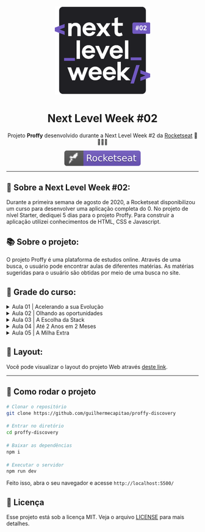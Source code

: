<h1 align="center">
    <img alt="NextLevelWeek" title="#NextLevelWeek" src="./.github/logo-git.svg" width="250px" />
</h1>
<h1 align="center">Next Level Week #02</h1>
<p align="center">Projeto <strong>Proffy</strong> desenvolvido durante a Next Level Week #2 da <a href="https://rocketseat.com.br">Rocketseat</a> 🚀👩🏽‍🚀</p>
<p align="center">
<a href="https://rocketseat.com.br">
    <img alt="badge rocketseat" align="center" src=".github/rocket.svg">
  </a>

---

## 🚀 Sobre a Next Level Week #02: 

Durante a primeira semana de agosto de 2020, a Rocketseat disponibilizou um curso para desenvolver uma aplicação completa do 0. No projeto de nível Starter, dediquei 5 dias para o projeto Proffy. Para construir a aplicação utilizei conhecimentos de HTML, CSS e Javascript. 


## 📚 Sobre o projeto:

O projeto Proffy é uma plataforma de estudos online. Através de uma busca, o usuário pode encontrar aulas de diferentes matérias. As matérias sugeridas para o usuário são obtidas por meio de uma busca no site.


## 📇 Grade do curso:

<details>
  <summary>Aula 01 | Acelerando a sua Evolução </summary>

- Nessa primeira aula do NLW #2, você vai conhecer o método que vai acelerar a sua evolução em direção aos seus maiores objetivos como programador. Entraremos em detalhes, conhecendo cada pilar desse método e como você pode utiliza-lo para ir direto ao ponto, na direção certa.

</details>

<details>
  <summary>Aula 02 | Olhando as oportunidades </summary>

- No segundo dia do NLW #2, você vai descobrir como acessar as melhores
  oportunidades no mercado, que na maioria das vezes não são divulgadas.

</details>

<details>
  <summary>Aula 03 | A Escolha da Stack </summary>

- Qual a melhor tecnologia? É sobre isso que vamos falar no terceiro dia do NLW #2. Vamos apresentar os critérios de avaliação para decidir quais tecnologias fazem sentido para você, dado o seu momento atual, o seu contexto e os seus objetivos. Além disso, você entender por qual razão utilizamos a nossa stack e como ela pode multiplicar as oportunidades de uma forma enxuta sem perder o foco.

</details>

<details>
  <summary>Aula 04 | Até 2 Anos em 2 Meses </summary>

- O que você acha de evoluir em 2 meses o que muitos devs levam 2 anos? No quarto dia do NLW #2, vamos entender o problema que desacelera a evolução de muitos devs e as principais dificuldades que atrapalham a evolução. Você vai ver como evitar esses problemas e acelerar na direção certa.

</details>

<details>
  <summary>Aula 05 | A Milha Extra </summary>

- Na quinta e última aula do NLW #2, vamos mostrar como você pode ir além e se destacar, andando aquela milha extra. Vamos dar alguns sugestões práticas de como você pode fazer isso e aumentar incrivelmente os seus resultados.

</details>

</p>


## 🔖 Layout:

Você pode visualizar o layout do projeto Web através [deste link](https://www.figma.com/file/GHGS126t7WYjnPZdRKChJF/Proffy-Web).

---

<!-- <img src="./icones/gif.gif" align="center"></img> -->

<!-- --- -->

## 🧭 Como rodar o projeto

```bash
# Clonar o repositório
git clone https://github.com/guilhermecapitao/proffy-discovery

# Entrar no diretório
cd proffy-discovery

# Baixar as dependências
npm i

# Executar o servidor
npm run dev
```

Feito isso, abra o seu navegador e acesse `http://localhost:5500/`


## :memo: Licença

Esse projeto está sob a licença MIT. Veja o arquivo [LICENSE](LICENSE.md) para mais detalhes.